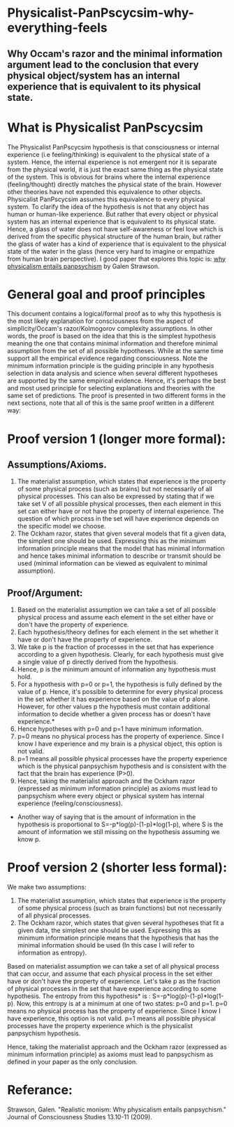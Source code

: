 # Physicalist-PanPscycsim-why-everything-feels
## Why Occam's razor and the minimal information argument lead to the conclusion that every physical object/system has an internal experience that is equivalent to its physical state.  


 
# What is Physicalist PanPscycsim
The Physicalist PanPscycsim hypothesis is that consciousness or internal experience (i.e feeling/thinking) is equivalent to the physical state of a system. Hence, the internal experience is not emergent nor it is separate from the physical world, it is just the exact same thing as the physical state of the system.  This is obvious for brains where the internal experience (feeling/thought)  directly matches the physical state of the brain. However other theories have not expended this equivalence to other objects. Physicalist PanPscycsim assumes this equivalence to every physical system. To clarify the idea of the hypothesis is not that any object has human or human-like experience. But rather that every object or physical system has an internal experience that is equivalent to its physical state. Hence, a glass of water does not have self-awareness or feel love which is derived from the specific physical structure of the human brain, but rather the glass of water has a kind of experience that is equivalent to the physical state of the water in the glass (hence very hard to imagine or empathize from human brain perspective).
I good paper that explores this topic is:  [why physicalism entails panpsychism](https://www.researchgate.net/publication/45941139_Realistic_Monism_Why_Physicalism_Entails_Panpsychism) by Galen Strawson.

# General goal and proof principles
This document contains a logical/formal proof as to why this hypothesis is the most likely explanation for consciousness from the aspect of simplicity/Occam's razor/Kolmogorov complexity assumptions. In other words, the proof is based on the idea that this is the simplest hypothesis meaning the one that contains minimal information and therefore minimal assumption from the set of all possible hypotheses. While at the same time support all the empirical evidence regarding consciousness.
Note the minimum information principle is the guiding principle in any hypothesis selection in data analysis and science when several different hypotheses are supported by the same empirical evidence. Hence, it's perhaps the best and most used principle for selecting explanations and theories with the same set of predictions.
The proof is presented in two different forms in the next sections, note that all of this is the same proof written in a different way:


# Proof version 1 (longer more formal):
## Assumptions/Axioms.
1) The materialist assumption, which states that experience is the property of some physical process (such as brains) but not necessarily of all physical processes. This can also be expressed by stating that if we take set V of all possible physical processes, then each element in this set can either have or not have the property of internal experience. The question of which process in the set will have experience depends on the specific model we choose.
2) The Ockham razor, states that given several models that fit a given data, the simplest one should be used. Expressing this as the minimum information principle means that the model that has minimal information and hence takes minimal information to describe or transmit should be used (minimal information can be viewed as equivalent to minimal assumption).
## Proof/Argument:
1) Based on the materialist assumption we can take a set of all possible physical process and assume each element in the set either have or don't have the property of experience.
2) Each hypothesis/theory defines for each element in the set whether it have or don't have the property of experience.
3) We take p is the fraction of processes in the set that has experience according to a given hypothesis. Clearly, for each hypothesis must give a single value of p directly derived from the hypothesis.
4) Hence, p is the minimum amount of information any hypothesis must hold.
5) For a hypothesis with  p=0 or p=1, the hypothesis is fully defined by the value of p. Hence, it's possible to determine for every physical process in the set whether it has experience based on the value of p alone. However, for other values p the hypothesis must contain additional information to decide whether a given process has or doesn't have experience.*
6) Hence hypotheses with p=0 and p=1 have minimum information.
7) p=0 means no physical process has the property of experience. Since I know I have experience and my brain is a physical object, this option is not valid.
8) p=1 means all possible physical processes have the property experience which is the physical panpsychism hypothesis and is consistent with the fact that the brain has experience (P>0).
9) Hence, taking the materialist approach and the Ockham razor (expressed as minimum information principle) as axioms must lead to panpsychism where every object or physical system has internal experience (feeling/consciousness).

* Another way of saying that is the amount of information in the hypothesis is proportional to  S=-p*log(p)-(1-p)*log(1-p), where S is the amount of information we still missing on the hypothesis assuming we know p. 

# Proof version 2 (shorter less formal):

We make two assumptions:
1) The materialist assumption, which states that experience is the property of some physical process (such as brain functions) but not necessarily of all physical processes.
2) The Ockham razor, which states that given several hypotheses that fit a given data, the simplest one should be used. Expressing this as minimum information principle means that the hypothesis that has the minimal information should be used (In this case I will refer to information as entropy).

Based on materialist assumption we can take a set of all physical process that can occur, and assume that each physical process in the set either have or don't have the property of experience.
Let's take p as the fraction of physical processes in the set that have experience according to some hypothesis.
The entropy from this hypothesis*  is : S=-p*log(p)-(1-p)*log(1-p).
Now, this entropy is at a minimum at one of two states: p=0 and p=1.
p=0 means no physical process has the property of experience. Since I know I have experience, this option is not valid.
p=1 means all possible physical processes have the property experience which is the physicalist panpsychism hypothesis.

Hence, taking the materialist approach and the Ockham razor (expressed as minimum information principle) as axioms must lead to panpsychism as defined in your paper as the only conclusion.

# Referance:
Strawson, Galen. "Realistic monism: Why physicalism entails panpsychism." Journal of Consciousness Studies 13.10-11 (2009).
